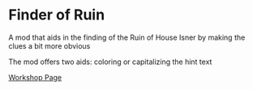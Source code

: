 # Finder of Ruin
A mod that aids in the finding of the Ruin of House Isner by making the clues a bit more obvious

The mod offers two aids: coloring or capitalizing the hint text

[Workshop Page](https://steamcommunity.com/sharedfiles/filedetails/?id=2812261314)
